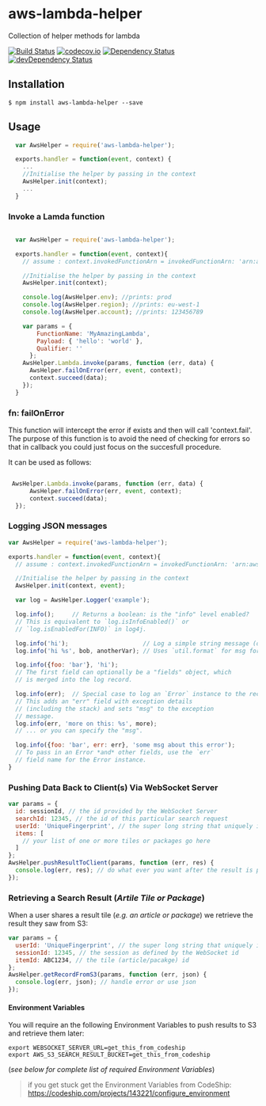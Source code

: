 # aws-lambda-helper
Collection of helper methods for lambda

[![Build Status](https://travis-ci.org/numo-labs/aws-lambda-helper.svg?branch=master)](https://travis-ci.org/numo-labs/aws-lambda-helper)
[![codecov.io](https://codecov.io/github/numo-labs/aws-lambda-helper/coverage.svg?branch=master)](https://codecov.io/github/numo-labs/aws-lambda-helper?branch=master)
[![Dependency Status](https://david-dm.org/numo-labs/aws-lambda-helper.svg)](https://david-dm.org/numo-labs/aws-lambda-helper)
[![devDependency Status](https://david-dm.org/numo-labs/aws-lambda-helper/dev-status.svg)](https://david-dm.org/numo-labs/aws-lambda-helper#info=devDependencies)

## Installation
`$ npm install aws-lambda-helper --save`

## Usage

```javascript
  var AwsHelper = require('aws-lambda-helper');

  exports.handler = function(event, context) {
    ...
    //Initialise the helper by passing in the context
    AwsHelper.init(context);
    ...
  }
```

### Invoke a Lamda function

```javascript

  var AwsHelper = require('aws-lambda-helper');

  exports.handler = function(event, context){
    // assume : context.invokedFunctionArn = invokedFunctionArn: 'arn:aws:lambda:eu-west-1:123456789:function:mylambda:prod'

    //Initialise the helper by passing in the context
    AwsHelper.init(context);

    console.log(AwsHelper.env); //prints: prod
    console.log(AwsHelper.region); //prints: eu-west-1
    console.log(AwsHelper.account); //prints: 123456789

    var params = {
        FunctionName: 'MyAmazingLambda',
        Payload: { 'hello': 'world' },
        Qualifier: ''
      };
    AwsHelper.Lambda.invoke(params, function (err, data) {
      AwsHelper.failOnError(err, event, context);
      context.succeed(data);
    });
  }
```

### fn: failOnError

This function will intercept the error if exists and then will call 'context.fail'.
The purpose of this function is to avoid the need of checking for errors so that in callback you could just focus on the succesfull procedure.

It can be used as follows:
```js

 AwsHelper.Lambda.invoke(params, function (err, data) {
      AwsHelper.failOnError(err, event, context);
      context.succeed(data);
  });

```

### Logging JSON messages

```js
var AwsHelper = require('aws-lambda-helper');

exports.handler = function(event, context){
  // assume : context.invokedFunctionArn = invokedFunctionArn: 'arn:aws:lambda:eu-west-1:123456789:function:mylambda:prod'

  //Initialise the helper by passing in the context
  AwsHelper.init(context, event);

  var log = AwsHelper.Logger('example');

  log.info();     // Returns a boolean: is the "info" level enabled?
  // This is equivalent to `log.isInfoEnabled()` or
  // `log.isEnabledFor(INFO)` in log4j.

  log.info('hi');                     // Log a simple string message (or number).
  log.info('hi %s', bob, anotherVar); // Uses `util.format` for msg formatting.

  log.info({foo: 'bar'}, 'hi');
  // The first field can optionally be a "fields" object, which
  // is merged into the log record.

  log.info(err);  // Special case to log an `Error` instance to the record.
  // This adds an "err" field with exception details
  // (including the stack) and sets "msg" to the exception
  // message.
  log.info(err, 'more on this: %s', more);
  // ... or you can specify the "msg".

  log.info({foo: 'bar', err: err}, 'some msg about this error');
  // To pass in an Error *and* other fields, use the `err`
  // field name for the Error instance.
}
```

### Pushing Data Back to Client(s) Via WebSocket Server

```js
var params = {
  id: sessionId, // the id provided by the WebSocket Server
  searchId: 12345, // the id of this particular search request
  userId: 'UniqueFingerprint', // the super long string that uniquely identifies a client
  items: [
    // your list of one or more tiles or packages go here
  ]
};
AwsHelper.pushResultToClient(params, function (err, res) {
  console.log(err, res); // do what ever you want after the result is pushed
});
```

### Retrieving a Search Result (*Artile Tile or Package*)

When a user shares a result tile (*e.g. an article or package*)
we retrieve the result they saw from S3:

```js
var params = {
  userId: 'UniqueFingerprint', // the super long string that uniquely identifies a client
  sessionId: 12345, // the session as defined by the WebSocket id
  itemId: ABC1234, // the tile (article/pacakge) id
};
AwsHelper.getRecordFromS3(params, function (err, json) {
  console.log(err, json); // handle error or use json
});
```

#### Environment Variables

You will require an the following Environment Variables to push results to S3
and retrieve them later:
```
export WEBSOCKET_SERVER_URL=get_this_from_codeship
export AWS_S3_SEARCH_RESULT_BUCKET=get_this_from_codeship
```

(*see below for complete list of required Environment Variables*)

> if you get stuck get the Environment Variables from CodeShip:
> https://codeship.com/projects/143221/configure_environment
